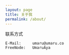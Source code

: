 ```yaml
---
layout: page
title: 关于我
permalink: /about/
---
```


联系方式

    E-Mail:     umaru@umaru.co
    FreeNode:   UmaruAya

[jekyll-organization]: https://github.com/jekyll

